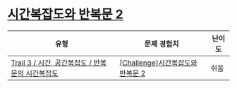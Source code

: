 # [시간복잡도와 반복문 2](https://www.codetree.ai/trails/complete/curated-cards/challenge-time-complexity-and-for-loop-2)

|유형|문제 경험치|난이도|
|---|---|---|
|[Trail 3 / 시간, 공간복잡도 / 반복문의 시간복잡도](https://www.codetree.ai/trail-info/novice-high/)|[[Challenge]시간복잡도와 반복문 2](https://www.codetree.ai/trails/complete/curated-cards/challenge-time-complexity-and-for-loop-2/)|쉬움|

